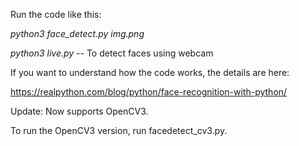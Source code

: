 Run the code like this:

*python3 face_detect.py img.png*

*python3 live.py* -- To detect faces using webcam

If you want to understand how the code works, the details are here:

https://realpython.com/blog/python/face-recognition-with-python/


Update: Now supports OpenCV3.

To run the OpenCV3 version, run facedetect_cv3.py.
